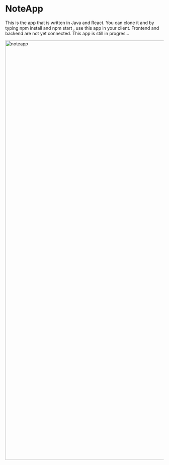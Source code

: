 # NoteApp

<p>This is the app that is written in Java and React.
You can clone it and by typing npm install and npm start , use this app in your client.
Frontend and backend are not yet connected.
This app is still in progres...
</p>
 
<img width="1335" alt="noteapp" src="https://user-images.githubusercontent.com/81296935/214597136-3fcdfbe1-f0d3-4cee-befd-2af4ce839522.png">
